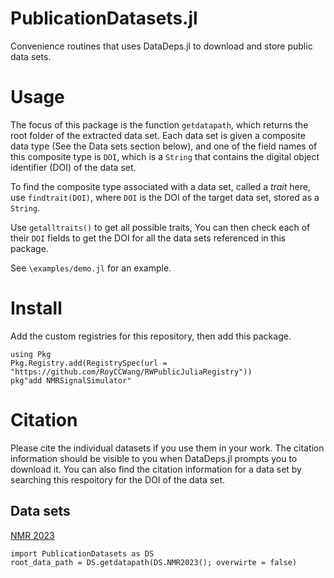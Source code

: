 # PublicationDatasets.jl
Convenience routines that uses DataDeps.jl to download and store public data sets.

# Usage
The focus of this package is the function `getdatapath`, which returns the root folder of the extracted data set. Each data set is given a composite data type (See the Data sets section below), and one of the field names of this composite type is `DOI`, which is a `String` that contains the digital object identifier (DOI) of the data set.

To find the composite type associated with a data set, called a *trait* here, use `findtrait(DOI)`, where `DOI` is the DOI of the target data set, stored as a `String`.

Use `getalltraits()` to get all possible traits, You can then check each of their `DOI` fields to get the DOI for all the data sets referenced in this package.

See `\examples/demo.jl` for an example.

# Install
Add the custom registries for this repository, then add this package.
```
using Pkg
Pkg.Registry.add(RegistrySpec(url = "https://github.com/RoyCCWang/RWPublicJuliaRegistry"))
pkg"add NMRSignalSimulator"
```

# Citation
Please cite the individual datasets if you use them in your work. The citation information should be visible to you when DataDeps.jl prompts you to download it. You can also find the citation information for a data set by searching this respoitory for the DOI of the data set.

## Data sets
[NMR 2023](https://doi.org/10.5281/zenodo.8174261)
```julis
import PublicationDatasets as DS
root_data_path = DS.getdatapath(DS.NMR2023(); overwirte = false)
```
